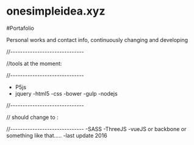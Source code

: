 # onesimpleidea.xyz
#Portafolio

Personal works and contact info, continuously changing and developing 

//------------------------------

//tools at the moment:

//------------------------------

- P5js
- jquery
 -html5
 -css
 -bower
 -gulp 
 -nodejs

//------------------------------

// should change to :

//------------------------------
-SASS
-ThreeJS
-vueJS or backbone or something like that.....
-last update 2016 
